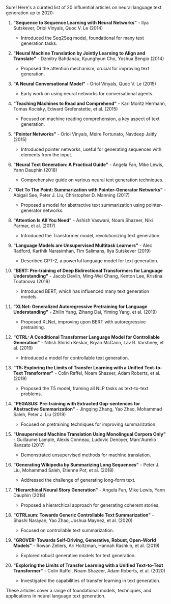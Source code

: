Sure! Here's a curated list of 20 influential articles on neural language text generation up to 2020:

1. **"Sequence to Sequence Learning with Neural Networks"** - Ilya Sutskever, Oriol Vinyals, Quoc V. Le (2014)
   - Introduced the Seq2Seq model, foundational for many text generation tasks.
   
2. **"Neural Machine Translation by Jointly Learning to Align and Translate"** - Dzmitry Bahdanau, Kyunghyun Cho, Yoshua Bengio (2014)
   - Proposed the attention mechanism, crucial for improving text generation.

3. **"A Neural Conversational Model"** - Oriol Vinyals, Quoc V. Le (2015)
   - Early work on using neural networks for conversational agents.

4. **"Teaching Machines to Read and Comprehend"** - Karl Moritz Hermann, Tomas Kocisky, Edward Grefenstette, et al. (2015)
   - Focused on machine reading comprehension, a key aspect of text generation.

5. **"Pointer Networks"** - Oriol Vinyals, Meire Fortunato, Navdeep Jaitly (2015)
   - Introduced pointer networks, useful for generating sequences with elements from the input.

6. **"Neural Text Generation: A Practical Guide"** - Angela Fan, Mike Lewis, Yann Dauphin (2018)
   - Comprehensive guide on various neural text generation techniques.

7. **"Get To The Point: Summarization with Pointer-Generator Networks"** - Abigail See, Peter J. Liu, Christopher D. Manning (2017)
   - Proposed a model for abstractive text summarization using pointer-generator networks.

8. **"Attention Is All You Need"** - Ashish Vaswani, Noam Shazeer, Niki Parmar, et al. (2017)
   - Introduced the Transformer model, revolutionizing text generation.

9. **"Language Models are Unsupervised Multitask Learners"** - Alec Radford, Karthik Narasimhan, Tim Salimans, Ilya Sutskever (2019)
   - Described GPT-2, a powerful language model for text generation.

10. **"BERT: Pre-training of Deep Bidirectional Transformers for Language Understanding"** - Jacob Devlin, Ming-Wei Chang, Kenton Lee, Kristina Toutanova (2019)
    - Introduced BERT, which has influenced many text generation models.

11. **"XLNet: Generalized Autoregressive Pretraining for Language Understanding"** - Zhilin Yang, Zihang Dai, Yiming Yang, et al. (2019)
    - Proposed XLNet, improving upon BERT with autoregressive pretraining.

12. **"CTRL: A Conditional Transformer Language Model for Controllable Generation"** - Nitish Shirish Keskar, Bryan McCann, Lav R. Varshney, et al. (2019)
    - Introduced a model for controllable text generation.

13. **"T5: Exploring the Limits of Transfer Learning with a Unified Text-to-Text Transformer"** - Colin Raffel, Noam Shazeer, Adam Roberts, et al. (2019)
    - Proposed the T5 model, framing all NLP tasks as text-to-text problems.

14. **"PEGASUS: Pre-training with Extracted Gap-sentences for Abstractive Summarization"** - Jingqing Zhang, Yao Zhao, Mohammad Saleh, Peter J. Liu (2019)
    - Focused on pretraining techniques for improving summarization.

15. **"Unsupervised Machine Translation Using Monolingual Corpora Only"** - Guillaume Lample, Alexis Conneau, Ludovic Denoyer, Marc'Aurelio Ranzato (2017)
    - Demonstrated unsupervised methods for machine translation.

16. **"Generating Wikipedia by Summarizing Long Sequences"** - Peter J. Liu, Mohammad Saleh, Etienne Pot, et al. (2018)
    - Addressed the challenge of generating long-form text.

17. **"Hierarchical Neural Story Generation"** - Angela Fan, Mike Lewis, Yann Dauphin (2018)
    - Proposed a hierarchical approach for generating coherent stories.

18. **"CTRLsum: Towards Generic Controllable Text Summarization"** - Shashi Narayan, Yao Zhao, Joshua Maynez, et al. (2020)
    - Focused on controllable text summarization.

19. **"GROVER: Towards Self-Driving, Generative, Robust, Open-World Models"** - Rowan Zellers, Ari Holtzman, Hannah Rashkin, et al. (2019)
    - Explored robust generative models for text generation.

20. **"Exploring the Limits of Transfer Learning with a Unified Text-to-Text Transformer"** - Colin Raffel, Noam Shazeer, Adam Roberts, et al. (2020)
    - Investigated the capabilities of transfer learning in text generation.

These articles cover a range of foundational models, techniques, and applications in neural language text generation.